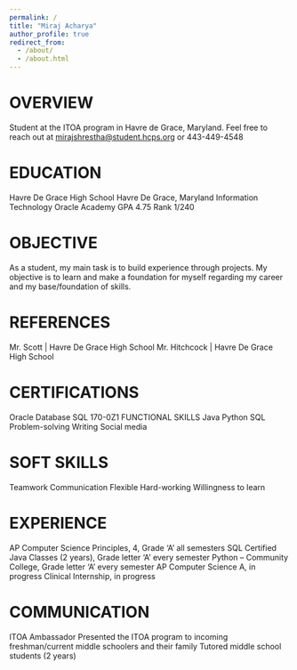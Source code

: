 ```yaml
---
permalink: /
title: "Miraj Acharya"
author_profile: true
redirect_from: 
  - /about/
  - /about.html
---
```


OVERVIEW
===

Student at the ITOA program in Havre de Grace, Maryland.
Feel free to reach out at mirajshrestha@student.hcps.org or 443-449-4548

EDUCATION
===
Havre De Grace High School
Havre De Grace, Maryland
Information Technology Oracle Academy
GPA 4.75
Rank 1/240

OBJECTIVE
===
As a student, my main task is to build experience through projects. My objective is to learn and make a foundation for myself regarding my career and my base/foundation of skills. 

REFERENCES
===
Mr. Scott | Havre De Grace High School
Mr. Hitchcock | Havre De Grace High School

CERTIFICATIONS
===
Oracle Database SQL 170-0Z1	FUNCTIONAL SKILLS
Java
Python
SQL
Problem-solving
Writing
Social media

SOFT SKILLS
===
Teamwork
Communication
Flexible
Hard-working
Willingness to learn

EXPERIENCE
===
AP Computer Science Principles, 4, Grade ‘A’ all semesters
SQL Certified
Java Classes (2 years), Grade letter ‘A’ every semester
Python – Community College, Grade letter ‘A’ every semester
AP Computer Science A, in progress
Clinical Internship, in progress

COMMUNICATION
===
ITOA Ambassador	
Presented the ITOA program to incoming freshman/current 
middle schoolers and their family
Tutored middle school students (2 years)
	


